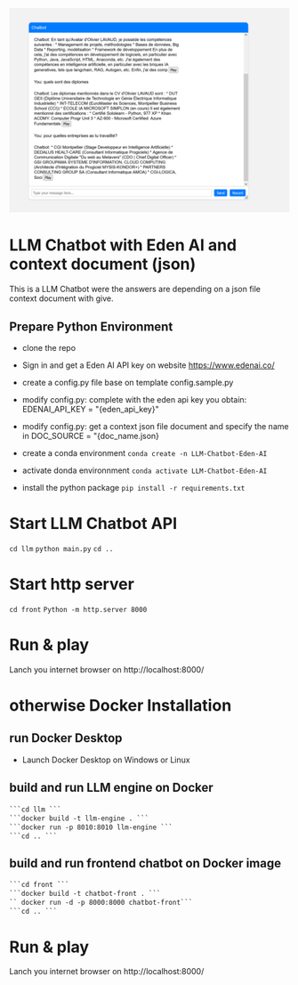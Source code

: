 ![](image.png)
# LLM Chatbot with Eden AI and context document (json)


This is a LLM Chatbot were the answers are depending on a json file context document with give.

## Prepare Python Environment

- clone the repo
- Sign in and get a Eden AI API key on website https://www.edenai.co/
- create a config.py file base on template config.sample.py
- modify config.py: complete with the eden api key you obtain: EDENAI_API_KEY = "{eden_api_key}"
- modify config.py: get a context json file document and specify the name in DOC_SOURCE = "{doc_name.json}

- create a conda environment  ``` conda create -n LLM-Chatbot-Eden-AI ```
- activate donda environnment ``` conda activate LLM-Chatbot-Eden-AI ```
- install the python package  ``` pip install -r requirements.txt ```

# Start LLM Chatbot API

``` cd llm ```
``` python main.py ```
``` cd .. ```

# Start http server

``` cd front ```
``` Python -m http.server 8000 ```

# Run & play
Lanch you internet browser on http://localhost:8000/

# otherwise Docker Installation 

## run Docker Desktop 
   - Launch Docker Desktop on Windows or Linux

## build and run LLM engine on Docker
    ```cd llm ```
    ```docker build -t llm-engine . ```
    ```docker run -p 8010:8010 llm-engine ```
    ```cd .. ```

## build and run frontend chatbot on Docker image  
    ```cd front ```
    ```docker build -t chatbot-front . ```
    `` docker run -d -p 8000:8000 chatbot-front```
    ```cd .. ```

# Run & play
Lanch you internet browser on http://localhost:8000/